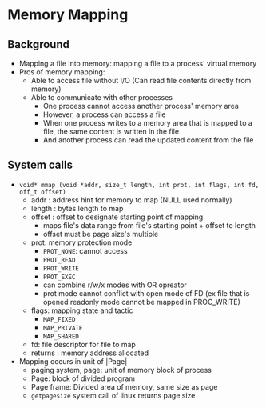 # Memory Mapping

## Background
- Mapping a file into memory: mapping a file to a process' virtual memory
- Pros of memory mapping:
    - Able to access file without I/O (Can read file contents directly from memory)
    - Able to communicate with other processes
        - One process cannot access another process' memory area
        - However, a process can access a file
        - When one process writes to a memory area that is mapped to a file, the same content is written in the file
        - And another process can read the updated content from the file

## System calls
- `void* mmap (void *addr, size_t length, int prot, int flags, int fd, off_t offset)`
    - addr : address hint for memory to map (NULL used normally)
    - length : bytes length to map
    - offset : offset to designate starting point of mapping
        - maps file's data range from file's starting point + offset to length
        - offset must be page size's multiple
    - prot: memory protection mode
        - `PROT_NONE`: cannot access
        - `PROT_READ`
        - `PROT_WRITE`
        - `PROT_EXEC`
        - can combine r/w/x modes with OR opreator
        - prot mode cannot conflict with open mode of FD (ex file that is opened readonly mode cannot be mapped in PROC_WRITE)
    - flags: mapping state and tactic
        - `MAP_FIXED`
        - `MAP_PRIVATE`
        - `MAP_SHARED`
    - fd: file descriptor for file to map
    - returns : memory address allocated
- Mapping occurs in unit of |Page|
    - paging system, page: unit of memory block of process
    - Page: block of divided program
    - Page frame: Divided area of memory, same size as page
    - `getpagesize` system call of linux returns page size
